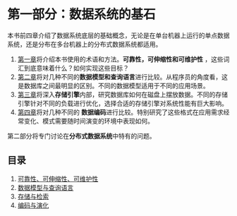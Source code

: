 # 第一部分：数据系统的基石 

本书前四章介绍了数据系统底层的基础概念，无论是在单台机器上运行的单点数据系统，还是分布在多台机器上的分布式数据系统都适用。

1. [第一章](ch1.md)将介绍本书使用的术语和方法。**可靠性，可伸缩性和可维护性** ，这些词汇到底意味着什么？如何实现这些目标？
2. [第二章](ch2.md)将对几种不同的**数据模型和查询语言**进行比较。从程序员的角度看，这是数据库之间最明显的区别。不同的数据模型适用于不同的应用场景。
3. [第三章](ch3.md)将深入**存储引擎**内部，研究数据库如何在磁盘上摆放数据。不同的存储引擎针对不同的负载进行优化，选择合适的存储引擎对系统性能有巨大影响。
4. [第四章](ch4)将对几种不同的 **数据编码**进行比较。特别研究了这些格式在应用需求经常变化、模式需要随时间演变的环境中表现如何。

第二部分将专门讨论在**分布式数据系统**中特有的问题。



## 目录


1. [可靠性、可伸缩性、可维护性](ch1.md)
2. [数据模型与查询语言](ch2.md)
3. [存储与检索](ch3.md)
4. [编码与演化](ch4.md) 